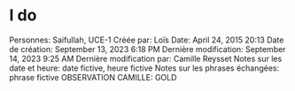 # I do

Personnes: Saifullah, UCE-1
Créée par: Loïs
Date: April 24, 2015 20:13
Date de création: September 13, 2023 6:18 PM
Dernière modification: September 14, 2023 9:25 AM
Dernière modification par: Camille Reysset
Notes sur les date et heure: date fictive, heure fictive
Notes sur les phrases échangées: phrase fictive
OBSERVATION CAMILLE: GOLD